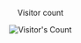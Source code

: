 <div align="center"> 
  <p>Visitor count</p>
  <img src="https://profile-counter.glitch.me/AndeTracyNthekaBame/count.svg" alt="Visitor's Count" />
</div>
